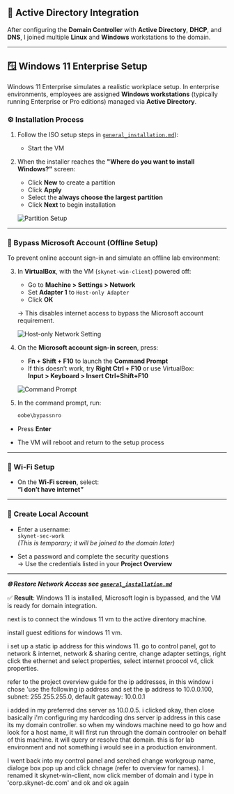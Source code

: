 ## 🏢 Active Directory Integration

After configuring the **Domain Controller** with **Active Directory**, **DHCP**, and **DNS**, I joined multiple **Linux** and **Windows** workstations to the domain.

---

## 🪟 Windows 11 Enterprise Setup

Windows 11 Enterprise simulates a realistic workplace setup. In enterprise environments, employees are assigned **Windows workstations** (typically running Enterprise or Pro editions) managed via **Active Directory**.

### ⚙️ Installation Process

1. Follow the ISO setup steps in [`general_installation.md`](/1.general_installation.md)):
   - Start the VM

2. When the installer reaches the **"Where do you want to install Windows?"** screen:
   - Click **New** to create a partition
   - Click **Apply**
   - Select the **always choose the largest partition**
   - Click **Next** to begin installation

   ![Partition Setup](img/partition-setup.png)

---

### 🚫 Bypass Microsoft Account (Offline Setup)

To prevent online account sign-in and simulate an offline lab environment:

3. In **VirtualBox**, with the VM (`skynet-win-client`) powered off:
   - Go to **Machine > Settings > Network**
   - Set **Adapter 1** to `Host-only Adapter`
   - Click **OK**

   → This disables internet access to bypass the Microsoft account requirement.

   ![Host-only Network Setting](img/hostonly-setting.png)

4. On the **Microsoft account sign-in screen**, press:
   - **Fn + Shift + F10** to launch the **Command Prompt**  
   - If this doesn’t work, try **Right Ctrl + F10** or use VirtualBox:  
     **Input > Keyboard > Insert Ctrl+Shift+F10**

   ![Command Prompt](img/commandprompt.png)

5. In the command prompt, run:
   ```bash
   oobe\bypassnro

- Press **Enter**

- The VM will reboot and return to the setup process

---

### 📡 Wi-Fi Setup

- On the **Wi-Fi screen**, select:  
  **“I don’t have internet”**

---

### 👤 Create Local Account

- Enter a username:  
  `skynet-sec-work`  
  _(This is temporary; it will be joined to the domain later)_

- Set a password and complete the security questions  
  → Use the credentials listed in your **Project Overview**

---

***🌐 Restore Network Access see [`general_installation.md`](general_installation.md)***


✅ **Result**: Windows 11 is installed, Microsoft login is bypassed, and the VM is ready for domain integration.

next is to connect the windows 11 vm to the active direntory machine. 

install guest editions for windows 11 vm.

i set up a static ip address for this windows 11.
go to control panel, got to network & internet, network & sharing centre, change adapter settings, right click the ethernet and select properties, select internet proocol v4, click properties.

refer to the project overview guide for the ip addresses, in this window i chose 'use the following ip address and set the ip address to 10.0.0.100, subnet: 255.255.255.0, default gateway: 10.0.0.1

i added in my preferred dns server as 10.0.0.5. i clicked okay, then close
basically i'm configuring my hardcoding dns server ip address in this case its my domain controller. so when my windows machine need to go how and look for a host name, it will first run through the domain controoler on behalf of this machine. it will query   or resolve that domain. this is for lab environment and not something i would see in a production environment.

I went back into my control panel and serched change workgroup name, dialoge box pop up and click chnage (refer to overview for names). I renamed it skynet-win-client, now click member of domain and i type in 'corp.skynet-dc.com' and ok and ok again
